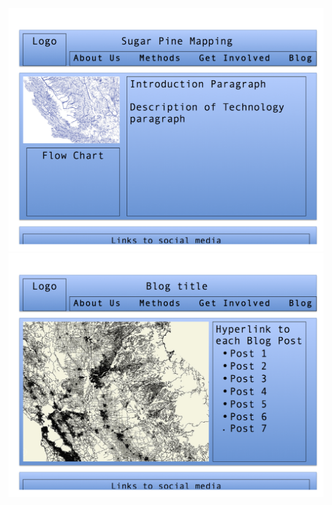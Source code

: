 <!DOCTYPE html>
<html>
<title>Wireframe Reflection</title>
	<head>
	</head>
	<body>
		<img src="https://github.com/karlaking/phase-0-weekly/blob/master/week-2/imgs/wireframe-index.png?raw=true">
		<img src="https://github.com/karlaking/phase-0-weekly/blob/master/week-2/imgs/wireframe-blog-index.png?raw=true">
	</body>
</html>